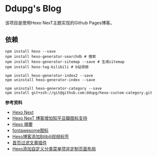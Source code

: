 # Ddupg's Blog

该项目是使用Hexo NexT主题实现的Github Pages博客。

## 依赖

```
npm install hexo --save
npm install hexo-generator-searchdb # 搜索
npm install hexo-generator-sitemap --save # 生成sitemap
npm install hexo-tag-bilibili # b站视频

npm install hexo-generator-index2 --save
npm uninstall hexo-generator-index --save

npm uninstall hexo-generator-category --save
npm install git+ssh://git@github.com:ddupg/hexo-custom-category.git
```

**参考资料**
- [Hexo Next](https://github.com/theme-next/hexo-theme-next)
- [Hexo NexT 博客增加知乎豆瓣图标支持](https://blog.dlzhang.com/posts/89dad1c1/)
- [Hexo 摘要](https://github.com/chekun/hexo-excerpt)
- [fontawesome图标](https://fontawesome.com/)
- [Hexo博客添加Bilibili视频标签](https://normalhh.com/2016/01/22/Hexo%E5%8D%9A%E5%AE%A2%E6%B7%BB%E5%8A%A0Bilibili%E8%A7%86%E9%A2%91%E6%A0%87%E7%AD%BE/)
- [首页过滤文章插件](https://github.com/Jamling/hexo-generator-index2)
- [Hexo添加自定义分类菜单项并定制页面布局](https://finisky.github.io/2019/02/24/customizedcategory/)